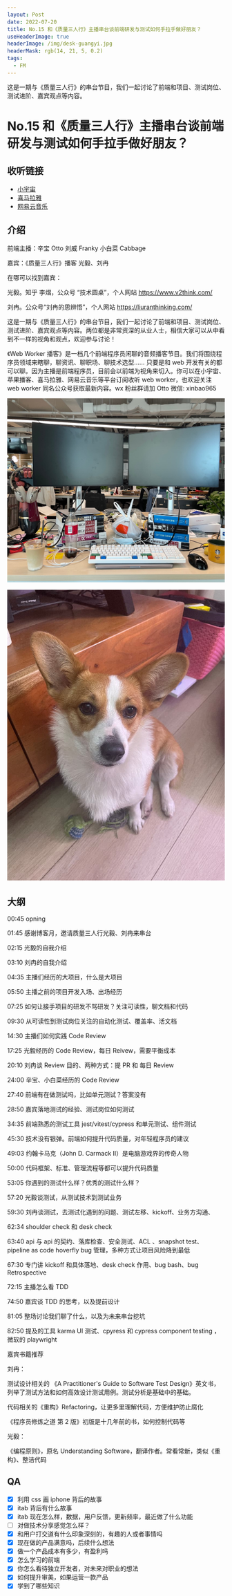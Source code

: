 ```yaml
---
layout: Post
date: 2022-07-20
title: No.15 和《质量三人行》主播串台谈前端研发与测试如何手拉手做好朋友？
useHeaderImage: true
headerImage: /img/desk-guangyi.jpg
headerMask: rgb(14, 21, 5, 0.2)
tags:
  - FM
---
```


这是一期与《质量三人行》的串台节目，我们一起讨论了前端和项目、测试岗位、测试进阶、嘉宾观点等内容。

<!-- more -->

# No.15 和《质量三人行》主播串台谈前端研发与测试如何手拉手做好朋友？

## 收听链接

- [小宇宙](https://www.xiaoyuzhoufm.com/episode/62d76455fa15142e17251d40)
- [喜马拉雅](https://www.ximalaya.com/sound/553720846)
- [网易云音乐](https://music.163.com/#/program?id=2508487759)

## 介绍

前端主播：辛宝 Otto 刘威 Franky 小白菜 Cabbage

嘉宾：《质量三人行》播客 光毅、刘冉

在哪可以找到嘉宾：

光毅。知乎 李熠，公众号 “技术圆桌”，个人网站 https://www.v2think.com/

刘冉。公众号“刘冉的思辨悟”，个人网站 https://liuranthinking.com/

这是一期与《质量三人行》的串台节目，我们一起讨论了前端和项目、测试岗位、测试进阶、嘉宾观点等内容。两位都是非常资深的从业人士，相信大家可以从中看到不一样的视角和观点，欢迎参与讨论！

《Web Worker 播客》是一档几个前端程序员闲聊的音频播客节目。我们将围绕程序员领域来瞎聊，聊资讯、聊职场、聊技术选型...... 只要是和 web 开发有关的都可以聊。因为主播是前端程序员，目前会以前端为视角来切入。你可以在小宇宙、苹果播客、喜马拉雅、网易云音乐等平台订阅收听 web worker，也欢迎关注 web worker 同名公众号获取最新内容。wx 粉丝群请加 Otto 微信: xinbao965

![光毅工位](./img/desk-guangyi.jpg)

![光毅的狗狗](./img/15-dog.jpg)

## 大纲

00:45 opning

01:45 感谢博客月，邀请质量三人行光毅、刘冉来串台

02:15 光毅的自我介绍

03:10 刘冉的自我介绍

04:35 主播们经历的大项目，什么是大项目

05:50 主播之前的项目开发入场、出场经历

07:25 如何让接手项目的研发不骂研发？关注可读性，聊文档和代码

09:30 从可读性到测试岗位关注的自动化测试、覆盖率、活文档

14:30 主播们如何实践 Code Review

17:25 光毅经历的 Code Review，每日 Reivew，需要平衡成本

20:10 刘冉谈 Review 目的、两种方式：提 PR 和 每日 Review

24:00 辛宝、小白菜经历的 Code Review

27:40 前端有在做测试吗，比如单元测试？答案没有

28:50 嘉宾落地测试的经验、测试岗位如何测试

34:35 前端熟悉的测试工具 jest/vitest/cypress 和单元测试、组件测试

45:30 技术没有银弹。前端如何提升代码质量，对年轻程序员的建议

49:03 约翰卡马克（John D. Carmack II）是电脑游戏界的传奇人物

50:00 代码框架、标准、管理流程等都可以提升代码质量

53:05 你遇到的测试什么样？优秀的测试什么样？

57:20 光毅谈测试，从测试技术到测试业务

59:30 刘冉谈测试，去测试化遇到的问题、测试左移、kickoff、业务方沟通、

62:34 shoulder check 和 desk check

63:40 api 与 api 的契约、落库检查、安全测试、ACL 、snapshot test、 pipeline as code hoverfly bug 管理，多种方式让项目风险降到最低

67:30 专门讲 kickoff 和具体落地、desk check 作用、bug bash、bug Retrospective

72:15 主播怎么看 TDD

74:50 嘉宾谈 TDD 的思考，以及提前设计

81:05 整场讨论我们聊了什么，以及为未来串台挖坑

82:50 提及的工具 karma UI 测试、cpyress 和 cypress component testing ，微软的 playwright

嘉宾书籍推荐

刘冉：

测试设计相关的 《A Practitioner's Guide to Software Test Design》英文书，列举了测试方法和如何高效设计测试用例。测试分析是基础中的基础。

代码相关的《重构》Refactoring，让更多里理解代码，方便维护防止腐化

《程序员修炼之道 第 2 版》初版是十几年前的书，如何控制代码等

光毅：

《编程原则》，原名 Understanding Software，翻译作者。常看常新，类似《重构》、整洁代码

## QA

- [x] 利用 css 画 iphone 背后的故事
- [x] itab 背后有什么故事
- [x] itab 现在怎么样，数据，用户反馈，更新频率，最近做了什么功能
- [ ] 对做技术分享感觉怎么样？
- [x] 和用户打交道有什么印象深刻的，有趣的人或者事情吗
- [x] 现在做的产品满意吗，后续什么想法
- [x] 做一个产品成本有多少，有盈利吗
- [x] 怎么学习的前端
- [x] 你怎么看待独立开发者，对未来对职业的想法
- [x] 如何提升审美，如果运营一款产品
- [x] 学到了哪些知识

